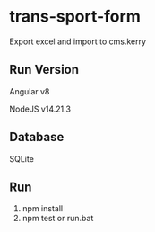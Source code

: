 # trans-sport-form

Export excel and import to cms.kerry

## Run Version

Angular v8

NodeJS v14.21.3

## Database

SQLite

## Run

1. npm install
2. npm test or run.bat
